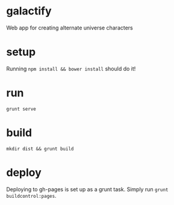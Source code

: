 # galactify
Web app for creating alternate universe characters

# setup
Running `npm install && bower install` should do it!

# run
`grunt serve`

# build
`mkdir dist && grunt build`

# deploy
Deploying to gh-pages is set up as a grunt task. Simply run `grunt buildcontrol:pages`.
